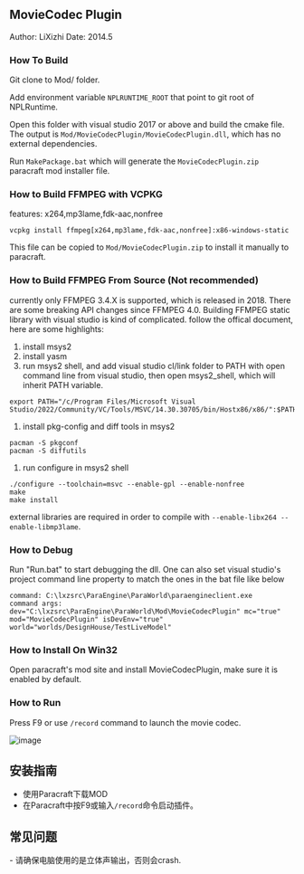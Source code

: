 ## MovieCodec Plugin

Author: LiXizhi
Date: 2014.5

### How To Build
Git clone to Mod/ folder.

Add environment variable `NPLRUNTIME_ROOT` that point to git root of NPLRuntime.

Open this folder with visual studio 2017 or above and build the cmake file.
The output is `Mod/MovieCodecPlugin/MovieCodecPlugin.dll`, which has no external dependencies.

Run `MakePackage.bat` which will generate the `MovieCodecPlugin.zip` paracraft mod installer file.

### How to Build FFMPEG with VCPKG
features: x264,mp3lame,fdk-aac,nonfree 
```
vcpkg install ffmpeg[x264,mp3lame,fdk-aac,nonfree]:x86-windows-static
```
This file can be copied to `Mod/MovieCodecPlugin.zip` to install it manually to paracraft.


### How to Build FFMPEG From Source (Not recommended)
currently only FFMPEG 3.4.X is supported, which is released in 2018. There are some breaking API changes since FFMPEG 4.0. 
Building FFMPEG static library with visual studio is kind of complicated. 
follow the offical document, here are some highlights:

1. install msys2
1. install yasm
1. run msys2 shell, and add visual studio cl/link folder to PATH with 
open command line from visual studio, then open msys2_shell, which will inherit PATH variable. 
```
export PATH="/c/Program Files/Microsoft Visual Studio/2022/Community/VC/Tools/MSVC/14.30.30705/bin/Hostx86/x86/":$PATH
```
1. install pkg-config and diff tools in msys2
```
pacman -S pkgconf
pacman -S diffutils
```
1. run configure in msys2 shell
```
./configure --toolchain=msvc --enable-gpl --enable-nonfree
make
make install
```
external libraries are required in order to compile with `--enable-libx264 --enable-libmp3lame`.

### How to Debug
Run "Run.bat" to start debugging the dll.
One can also set visual studio's project command line property to match the ones in the bat file like below
```
command: C:\lxzsrc\ParaEngine\ParaWorld\paraengineclient.exe
command args: dev="C:\lxzsrc\ParaEngine\ParaWorld\Mod\MovieCodecPlugin" mc="true" mod="MovieCodecPlugin" isDevEnv="true"  world="worlds/DesignHouse/TestLiveModel"
```

### How to Install On Win32
Open paracraft's mod site and install MovieCodecPlugin, make sure it is enabled by default.

### How to Run
Press F9 or use `/record` command to launch the movie codec.

![image](https://user-images.githubusercontent.com/94537/28371691-412a602c-6cd0-11e7-8fb5-18e11be2d4d8.png)

## 安装指南
- 使用Paracraft下载MOD
- 在Paracraft中按F9或输入`/record`命令启动插件。

## 常见问题
- 请确保电脑使用的是立体声输出，否则会crash.
